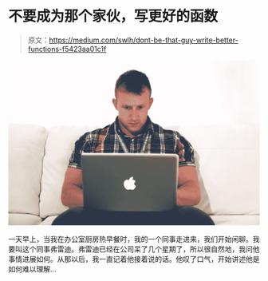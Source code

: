 # 不要成为那个家伙，写更好的函数

> 原文：<https://medium.com/swlh/dont-be-that-guy-write-better-functions-f5423aa01c1f>

![](img/9ae4393f452eaf24d76fc016519812b5.png)

一天早上，当我在办公室厨房热早餐时，我的一个同事走进来，我们开始闲聊。我要叫这个同事弗雷迪。弗雷迪已经在公司呆了几个星期了，所以很自然地，我问他事情进展如何。从那以后，我一直记着他接着说的话。他叹了口气，开始讲述他是如何难以理解…